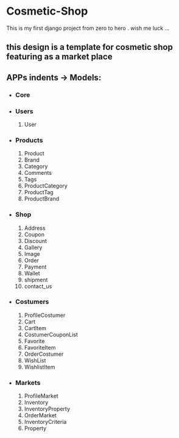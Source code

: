 # Cosmetic-Shop

This is my first django project from zero to hero . wish me luck ...

## this design is a template for cosmetic shop featuring as a market place

## APPs indents -> Models:

* ### Core

* ### Users
    1. User

* ### Products
    1. Product
    2. Brand
    3. Category
    4. Comments
    5. Tags
    6. ProductCategory
    7. ProductTag
    8. ProductBrand

* ### Shop
    1. Address
    2. Coupon
    3. Discount
    4. Gallery
    5. Image
    6. Order
    7. Payment
    8. Wallet
    9. shipment
    10. contact_us

* ### Costumers
    1. ProfileCostumer
    2. Cart
    3. CartItem
    4. CostumerCouponList
    5. Favorite
    6. FavoriteItem
    7. OrderCostumer
    8. WishList
    9. WishlistItem

* ### Markets
    1. ProfileMarket
    2. Inventory
    3. InventoryProperty
    4. OrderMarket
    5. InventoryCriteria
    6. Property

